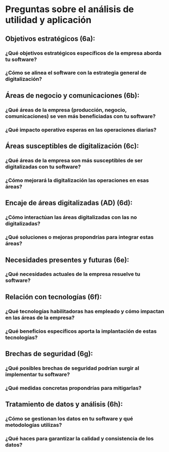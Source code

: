 # Preguntas sobre el análisis de utilidad y aplicación
## Objetivos estratégicos (6a):

### ¿Qué objetivos estratégicos específicos de la empresa aborda tu software?
### ¿Cómo se alinea el software con la estrategia general de digitalización?

## Áreas de negocio y comunicaciones (6b):
### ¿Qué áreas de la empresa (producción, negocio, comunicaciones) se ven más beneficiadas con tu software?
### ¿Qué impacto operativo esperas en las operaciones diarias?

## Áreas susceptibles de digitalización (6c):
### ¿Qué áreas de la empresa son más susceptibles de ser digitalizadas con tu software?
### ¿Cómo mejorará la digitalización las operaciones en esas áreas?

## Encaje de áreas digitalizadas (AD) (6d):
### ¿Cómo interactúan las áreas digitalizadas con las no digitalizadas?
### ¿Qué soluciones o mejoras propondrías para integrar estas áreas?

## Necesidades presentes y futuras (6e):
### ¿Qué necesidades actuales de la empresa resuelve tu software?

## Relación con tecnologías (6f):
### ¿Qué tecnologías habilitadoras has empleado y cómo impactan en las áreas de la empresa?
### ¿Qué beneficios específicos aporta la implantación de estas tecnologías?

## Brechas de seguridad (6g):
### ¿Qué posibles brechas de seguridad podrían surgir al implementar tu software?
### ¿Qué medidas concretas propondrías para mitigarlas?

## Tratamiento de datos y análisis (6h):
### ¿Cómo se gestionan los datos en tu software y qué metodologías utilizas?
### ¿Qué haces para garantizar la calidad y consistencia de los datos?
